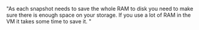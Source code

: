 "As each snapshot needs to save the whole RAM to disk you need to make sure there is enough space on your storage. If you use a lot of RAM in the VM it takes some time to save it. "